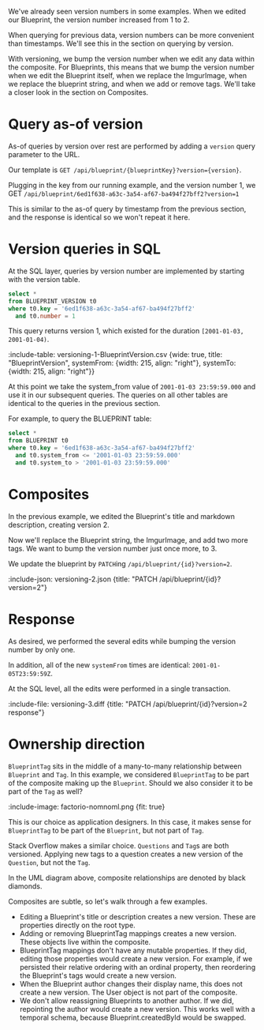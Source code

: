 We've already seen version numbers in some examples. When we edited our Blueprint, the version number increased from 1 to 2.

When querying for previous data, version numbers can be more convenient than timestamps. We'll see this in the section on querying by version.

With versioning, we bump the version number when we edit any data within the composite. For Blueprints, this means that we bump the version number when we edit the Blueprint itself, when we replace the ImgurImage, when we replace the blueprint string, and when we add or remove tags. We'll take a closer look in the section on Composites.

# Query as-of version

As-of queries by version over rest are performed by adding a `version` query parameter to the URL.

Our template is `GET /api/blueprint/{blueprintKey}?version={version}`.

Plugging in the key from our running example, and the version number 1, we GET `/api/blueprint/6ed1f638-a63c-3a54-af67-ba494f27bff2?version=1`

This is similar to the as-of query by timestamp from the previous section, and the response is identical so we won't repeat it here.

# Version queries in SQL

At the SQL layer, queries by version number are implemented by starting with the version table.

```sql
select *
from BLUEPRINT_VERSION t0
where t0.key = '6ed1f638-a63c-3a54-af67-ba494f27bff2'
  and t0.number = 1
```

This query returns version 1, which existed for the duration `[2001-01-03, 2001-01-04)`.

:include-table: versioning-1-BlueprintVersion.csv {wide: true, title: "BlueprintVersion", systemFrom: {width: 215, align: "right"}, systemTo: {width: 215, align: "right"}}

At this point we take the system_from value of `2001-01-03 23:59:59.000` and use it in our subsequent queries. The queries on all other tables are identical to the queries in the previous section.

For example, to query the BLUEPRINT table:

```sql
select *
from BLUEPRINT t0
where t0.key = '6ed1f638-a63c-3a54-af67-ba494f27bff2'
  and t0.system_from <= '2001-01-03 23:59:59.000'
  and t0.system_to > '2001-01-03 23:59:59.000'
```

# Composites

In the previous example, we edited the Blueprint's title and markdown description, creating version 2.

Now we'll replace the Blueprint string, the ImgurImage, and add two more tags. We want to bump the version number just once more, to 3.

We update the blueprint by `PATCH`ing `/api/blueprint/{id}?version=2`.

:include-json: versioning-2.json {title: "PATCH /api/blueprint/{id}?version=2"}

# Response

As desired, we performed the several edits while bumping the version number by only one.

In addition, all of the new `systemFrom` times are identical: `2001-01-05T23:59:59Z`.

At the SQL level, all the edits were performed in a single transaction.

:include-file: versioning-3.diff {title: "PATCH /api/blueprint/{id}?version=2 response"}

# Ownership direction

`BlueprintTag` sits in the middle of a many-to-many relationship between `Blueprint` and `Tag`. In this example, we considered `BlueprintTag` to be part of the composite making up the `Blueprint`. Should we also consider it to be part of the `Tag` as well?

:include-image: factorio-nomnoml.png {fit: true}

This is our choice as application designers. In this case, it makes sense for `BlueprintTag` to be part of the `Blueprint`, but not part of `Tag`.

Stack Overflow makes a similar choice. `Questions` and `Tag`s are both versioned. Applying new tags to a question creates a new version of the `Question`, but not the `Tag`.

In the UML diagram above, composite relationships are denoted by black diamonds.

Composites are subtle, so let's walk through a few examples.

* Editing a Blueprint's title or description creates a new version. These are properties directly on the root type.
* Adding or removing BlueprintTag mappings creates a new version. These objects live within the composite.
* BlueprintTag mappings don't have any mutable properties. If they did, editing those properties would create a new version. For example, if we persisted their relative ordering with an ordinal property, then reordering the Blueprint's tags would create a new version.
* When the Blueprint author changes their display name, this does not create a new version. The User object is not part of the composite.
* We don't allow reassigning Blueprints to another author. If we did, repointing the author would create a new version. This works well with a temporal schema, because Blueprint.createdById would be swapped.
